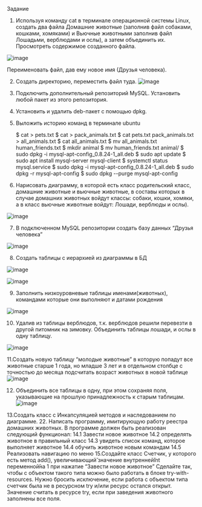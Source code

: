 Задание
1. Используя команду cat в терминале операционной системы Linux, создать
два файла Домашние животные (заполнив файл собаками, кошками,
хомяками) и Вьючные животными заполнив файл Лошадьми, верблюдами и
ослы), а затем объединить их. Просмотреть содержимое созданного файла.

![image](https://github.com/user-attachments/assets/19af1a30-9d4d-4a98-a860-95306151bd76)

Переименовать файл, дав ему новое имя (Друзья человека).

2. Создать директорию, переместить файл туда.
![image](https://github.com/user-attachments/assets/a4431577-79dc-4459-af90-19ba60fa7132)
3. Подключить дополнительный репозиторий MySQL. Установить любой пакет
из этого репозитория.
4. Установить и удалить deb-пакет с помощью dpkg.
5. Выложить историю команд в терминале ubuntu

      $ cat > pets.txt
      $ cat > pack_animals.txt
      $ cat pets.txt pack_animals.txt > all_animals.txt
      $ cat all_animals.txt
      $ mv all_animals.txt human_friends.txt
      $ mkdir animal
      $ mv human_friends.txt animal/
      $ sudo dpkg -i mysql-apt-config_0.8.24-1_all.deb
      $ sudo apt update
      $ sudo apt install mysql-server mysql-client
      $ systemctl status mysql.service
      $ sudo dpkg -i mysql-apt-config_0.8.24-1_all.deb
      $ sudo dpkg -r mysql-apt-config
      $ sudo dpkg --purge mysql-apt-config
  
6. Нарисовать диаграмму, в которой есть класс родительский класс, домашние
животные и вьючные животные, в составы которых в случае домашних
животных войдут классы: собаки, кошки, хомяки, а в класс вьючные животные
войдут: Лошади, верблюды и ослы).

![image](https://github.com/user-attachments/assets/6b9a56fa-b7c7-499d-997a-0206df223f3d)


7. В подключенном MySQL репозитории создать базу данных “Друзья
человека”

![image](https://github.com/user-attachments/assets/57f4aa7a-c50a-4a2b-849d-8130b1f154c5)


8. Создать таблицы с иерархией из диаграммы в БД
    
 ![image](https://github.com/user-attachments/assets/89b70327-69f6-4914-bd38-9827e00b65fb)
 
 ![image](https://github.com/user-attachments/assets/28a16b60-4565-47a2-a863-005d13d9ef30)
  

9. Заполнить низкоуровневые таблицы именами(животных), командами
которые они выполняют и датами рождения

![image](https://github.com/user-attachments/assets/2e7985c4-3a9e-4e27-8e31-c939b5d21a1e)

10. Удалив из таблицы верблюдов, т.к. верблюдов решили перевезти в другой
питомник на зимовку. Объединить таблицы лошади, и ослы в одну таблицу.

![image](https://github.com/user-attachments/assets/0475200c-b961-4bf3-8b0a-072d3f0f9f30)

11.Создать новую таблицу “молодые животные” в которую попадут все
животные старше 1 года, но младше 3 лет и в отдельном столбце с точностью
до месяца подсчитать возраст животных в новой таблице
![image](https://github.com/user-attachments/assets/7774ea48-bc3c-4f7d-8156-af6434d57383)

12. Объединить все таблицы в одну, при этом сохраняя поля, указывающие на
прошлую принадлежность к старым таблицам.
![image](https://github.com/user-attachments/assets/2e83d4f2-980d-4ff5-a046-ce5fbc08f11f)

13.Создать класс с Инкапсуляцией методов и наследованием по диаграмме.
22. Написать программу, имитирующую работу реестра домашних животных.
В программе должен быть реализован следующий функционал:
14.1 Завести новое животное
14.2 определять животное в правильный класс
14.3 увидеть список команд, которое выполняет животное
14.4 обучить животное новым командам
14.5 Реализовать навигацию по меню
15.Создайте класс Счетчик, у которого есть метод add(), увеличивающий̆
значение внутренней̆int переменной̆на 1 при нажатие “Завести новое
животное” Сделайте так, чтобы с объектом такого типа можно было работать в
блоке try-with-resources. Нужно бросить исключение, если работа с объектом
типа счетчик была не в ресурсном try и/или ресурс остался открыт. Значение
считать в ресурсе try, если при заведения животного заполнены все поля.
